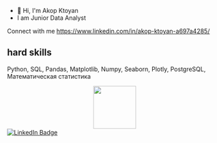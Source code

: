 - 👋 Hi, I'm Akop Ktoyan
- I am Junior Data Analyst 


Connect with me 
https://www.linkedin.com/in/akop-ktoyan-a697a4285/ 

## hard skills 
Python, SQL, Pandas, Matplotlib, Numpy, Seaborn, Plotly, PostgreSQL, Математическая статистика 

<div id="header" align="center">
  <img src="https://media.giphy.com/media/M9gbBd9nbDrOTu1Mqx/giphy.gif" width="100"/>
</div> 

<div id="badges">
  <a href="https://www.linkedin.com/in/akop-ktoyan-a697a4285/">
    <img src="https://img.shields.io/badge/LinkedIn-blue?style=for-the-badge&logo=linkedin&logoColor=white" alt="LinkedIn Badge"/>
  </a>
